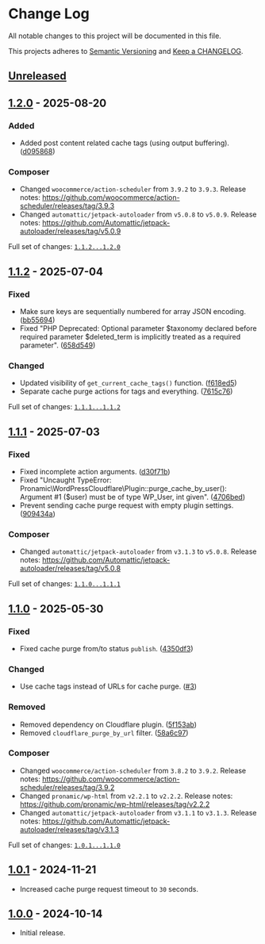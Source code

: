 # Change Log

All notable changes to this project will be documented in this file.

This projects adheres to [Semantic Versioning](http://semver.org/) and [Keep a CHANGELOG](http://keepachangelog.com/).

## [Unreleased][unreleased]

## [1.2.0] - 2025-08-20

### Added

- Added post content related cache tags (using output buffering). ([d095868](https://github.com/pronamic/wp-pronamic-cloudflare/commit/d09586884c92ad72c531acaaa03da556a25bd2dd))

### Composer

- Changed `woocommerce/action-scheduler` from `3.9.2` to `3.9.3`.
	Release notes: https://github.com/woocommerce/action-scheduler/releases/tag/3.9.3
- Changed `automattic/jetpack-autoloader` from `v5.0.8` to `v5.0.9`.
	Release notes: https://github.com/Automattic/jetpack-autoloader/releases/tag/v5.0.9

Full set of changes: [`1.1.2...1.2.0`][1.2.0]

[1.2.0]: https://github.com/pronamic/wp-pronamic-cloudflare/compare/v1.1.2...v1.2.0

## [1.1.2] - 2025-07-04

### Fixed

- Make sure keys are sequentially numbered for array JSON encoding. ([bb55694](https://github.com/pronamic/wp-pronamic-cloudflare/commit/bb5569414d7fe9efe8aad479eeaf9681c245ce73))
- Fixed "PHP Deprecated:  Optional parameter $taxonomy declared before required parameter $deleted_term is implicitly treated as a required parameter". ([658d549](https://github.com/pronamic/wp-pronamic-cloudflare/commit/658d5499653c9efacff4cbbf8a51422b1b2a1423))

### Changed

- Updated visibility of `get_current_cache_tags()` function. ([f618ed5](https://github.com/pronamic/wp-pronamic-cloudflare/commit/f618ed5936dd458ae57471ba3ae1966ee266a87e))
- Separate cache purge actions for tags and everything. ([7615c76](https://github.com/pronamic/wp-pronamic-cloudflare/commit/7615c76101588954631335533df39c4947376a3f))

Full set of changes: [`1.1.1...1.1.2`][1.1.2]

[1.1.2]: https://github.com/pronamic/wp-pronamic-cloudflare/compare/v1.1.1...v1.1.2

## [1.1.1] - 2025-07-03

### Fixed

- Fixed incomplete action arguments. ([d30f71b](https://github.com/pronamic/wp-pronamic-cloudflare/commit/d30f71bb4f50a41d0f749e138220a340d9e6dbc0))
- Fixed "Uncaught TypeError: Pronamic\WordPressCloudflare\Plugin::purge_cache_by_user(): Argument #1 ($user) must be of type WP_User, int given". ([4706bed](https://github.com/pronamic/wp-pronamic-cloudflare/commit/4706beddd6d725f9d43458053b037c1f7786f80f))
- Prevent sending cache purge request with empty plugin settings. ([909434a](https://github.com/pronamic/wp-pronamic-cloudflare/commit/909434a52ea27cdf246f93540544c35cf0a15e62))

### Composer

- Changed `automattic/jetpack-autoloader` from `v3.1.3` to `v5.0.8`.
	Release notes: https://github.com/Automattic/jetpack-autoloader/releases/tag/v5.0.8

Full set of changes: [`1.1.0...1.1.1`][1.1.1]

[1.1.1]: https://github.com/pronamic/wp-pronamic-cloudflare/compare/v1.1.0...v1.1.1

## [1.1.0] - 2025-05-30

### Fixed

- Fixed cache purge from/to status `publish`. ([4350df3](https://github.com/pronamic/wp-pronamic-cloudflare/commit/4350df3be4af4031856dbeec877865189679d547))

### Changed

- Use cache tags instead of URLs for cache purge. ([#3](https://github.com/pronamic/wp-pronamic-cloudflare/issues/3))

### Removed

- Removed dependency on Cloudflare plugin. ([5f153ab](https://github.com/pronamic/wp-pronamic-cloudflare/commit/5f153ab6d444837e4856177daab1ca500654289b))
- Removed `cloudflare_purge_by_url` filter. ([58a6c97](https://github.com/pronamic/wp-pronamic-cloudflare/commit/58a6c97a5f8dc6c1816011e10516c5f82b393d75))

### Composer

- Changed `woocommerce/action-scheduler` from `3.8.2` to `3.9.2`.
	Release notes: https://github.com/woocommerce/action-scheduler/releases/tag/3.9.2
- Changed `pronamic/wp-html` from `v2.2.1` to `v2.2.2`.
	Release notes: https://github.com/pronamic/wp-html/releases/tag/v2.2.2
- Changed `automattic/jetpack-autoloader` from `v3.1.1` to `v3.1.3`.
	Release notes: https://github.com/Automattic/jetpack-autoloader/releases/tag/v3.1.3

Full set of changes: [`1.0.1...1.1.0`][1.1.0]

[1.1.0]: https://github.com/pronamic/wp-pronamic-cloudflare/compare/v1.0.1...v1.1.0

## [1.0.1] - 2024-11-21
- Increased cache purge request timeout to `30` seconds.

## [1.0.0] - 2024-10-14
- Initial release.

[unreleased]: https://github.com/pronamic/wp-pronamic-cloudflare/compare/1.0.1...HEAD
[1.0.1]: https://github.com/pronamic/wp-pronamic-cloudflare/compare/1.0.0...1.0.1
[1.0.0]: https://github.com/pronamic/wp-pronamic-cloudflare/releases/tag/v1.0.0

